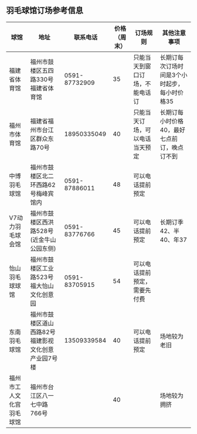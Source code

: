 ## 羽毛球馆订场参考信息

| 球馆                     | 地址                                                | 联系电话      | 价格（周末） | 订场规则                       | 其他注意事项                                  |
| ------------------------ | --------------------------------------------------- | ------------- | ------------ | ------------------------------ | --------------------------------------------- |
| 福建省体育馆             | 福州市鼓楼区五四路330号福建省体育馆                 | 0591-87732909 | 35           | 只能当天到窗口订场，不能电话订 | 长期订每次订场时间是3个小时起步，每小时价格35 |
| 福州市体育馆             | 福建省福州市台江区群众东路70号                      | 18950335049   | 40           | 只能当天订场，可以电话当天预定 | 长期订每小时价格40，最好七点前订，晚点订不到  |
| 中博羽毛球馆             | 福州市鼓楼区北二环西路62号梅峰宾馆内                | 0591-87886011 | 48           | 可以电话提前预定               |                                               |
| V7动力羽毛球会馆         | 福州市鼓楼区西洪路528号(近金牛山公园东侧)           | 0591-83776766 | 45           | 可以电话提前预定               | 长期订季42、半40、年37                        |
| 怡山羽毛球球馆           | 福州市鼓楼区工业路523号福大怡山文化创意园           | 0591-83705915 | 54           | 可以电话提前预定，需要先付费   |                                               |
| 东南羽毛球馆             | 福州市鼓楼区道山西路82号福建影视文化创意产业园7号楼 | 13509339584   | 40           | 可以电话提前预定               | 场地较为老旧                                  |
| 福州市工人文化宫羽毛球馆 | 福州市台江区八一七中路766号                         |               | 40           |                                | 场地较为拥挤                                  |

